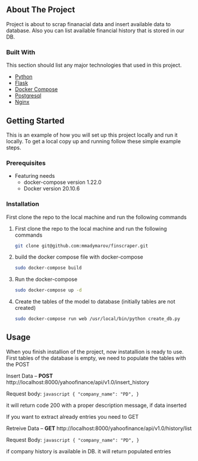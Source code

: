 
<!-- ABOUT THE PROJECT -->
## About The Project

Project is about to scrap finanacial data and insert available data to database. Also you can list available financial history that is stored in our DB.

### Built With

This section should list any major technologies that used in this project.
* [Python](https://www.python.org/)
* [Flask](https://flask.palletsprojects.com/en/2.0.x/)
* [Docker Compose](https://docker.com)
* [Postgresql](https://www.postgresql.org/)
* [Nginx](https://www.nginx.com/)





<!-- GETTING STARTED -->
## Getting Started

This is an example of how you will set up this project locally and run it locally.
To get a local copy up and running follow these simple example steps.



### Prerequisites

* Featuring needs
    - docker-compose version 1.22.0
    - Docker version 20.10.6

### Installation

First clone the repo to the local machine and run the following commands


1. First clone the repo to the local machine and run the following commands
    ```sh
   git clone git@github.com:mmadymarov/finscraper.git
   ```
2. build the docker compose file with docker-compose
    ```sh
   sudo docker-compose build
   ```
3. Run the docker-compose
   ```sh
   sudo docker-compose up -d
   ```
4. Create the tables of the model to database (initially tables are not created)
   ```sh
   sudo docker-compose run web /usr/local/bin/python create_db.py
   ```



<!-- USAGE EXAMPLES -->
## Usage

When you finish installion of the project, now instatallion is ready to use.
First tables of the database is empty, we need to populate the tables with the POST

Insert Data – **POST**  http://localhost:8000/yahoofinance/api/v1.0/insert_history

Request body:
            ```javascript
            {
                "company_name": "PD",
            }
            ```

it will return code 200 with a proper description message, if data inserted



If you want to extract already entries you need to GET

Retreive Data – **GET** http://localhost:8000/yahoofinance/api/v1.0/history/list


Request Body:
            ```javascript
            {
                "company_name": "PD",
            }
            ```

if company history is available in DB. it will return populated entries

